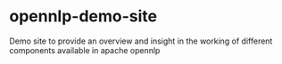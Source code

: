 # opennlp-demo-site
Demo site to provide an overview and insight in the working of different components available in apache opennlp
